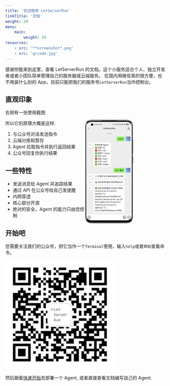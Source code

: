 ```yaml
---
title: '欢迎使用 LetServerRun'
linkTitle: '文档'
weight: 20
menu:
    main:
        weight: 20
resources:
    - src: '**screenshot*.png'
    - src: 'qrcode.jpg'
---
```


感谢你能来到这里，查看 LetServerRun 的文档。这个小服务适合个人、独立开发者或者小团队简单管理自己的服务器或云端服务。
在国内用微信真的很方便，也不用装什么别的 App，目前只能把我们的服务号`LetServerRun`当作控制台。

## 直观印象

右侧有一张使用截图

<img style="float: right;width: 30%;margin-right:20%" src="screenshot.png">

所以它的原理大概是这样:

1. 与公众号对话发送指令
2. 云端分拣和暂存
3. Agent 拉取指令并执行返回结果
4. 公众号回复你执行结果

## 一些特性

- 发送消息给 Agent 并追踪结果
- 通过 API 在公众号给自己发提醒
- 内网穿透
- 核心部分开源
- 绝对的安全，Agent 的能力只由您控制

## 开始吧

您需要关注我们的公众号，把它当作一个`Terminal`使用，输入`help`或者`帮助`查看命令。

![二维码](qrcode.jpg)

然后跟着[快速开始](/docs/getting-started/)去部署一个 Agent, 或者直接查看文档编写自己的 Agent.

